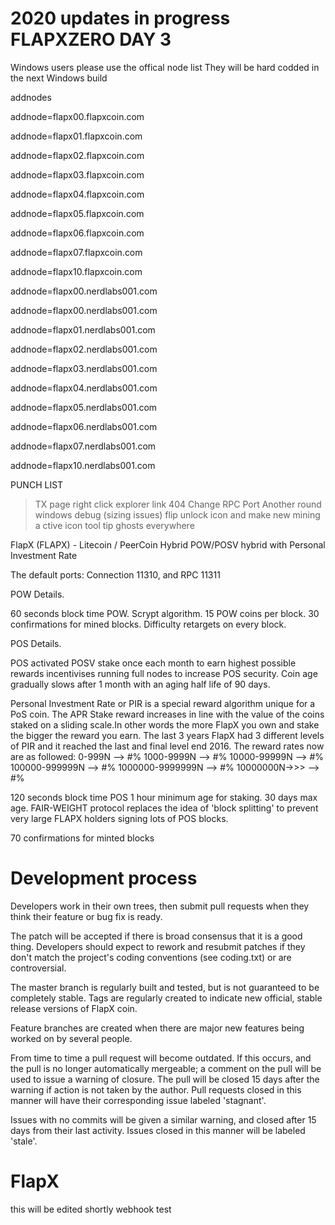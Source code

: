 2020 updates in progress
FLAPXZERO DAY 3
========

Windows users please use the offical node list 
They will be hard codded in the next Windows build 

addnodes


addnode=flapx00.flapxcoin.com

addnode=flapx01.flapxcoin.com

addnode=flapx02.flapxcoin.com

addnode=flapx03.flapxcoin.com

addnode=flapx04.flapxcoin.com

addnode=flapx05.flapxcoin.com

addnode=flapx06.flapxcoin.com

addnode=flapx07.flapxcoin.com

addnode=flapx10.flapxcoin.com

addnode=flapx00.nerdlabs001.com

addnode=flapx00.nerdlabs001.com

addnode=flapx01.nerdlabs001.com

addnode=flapx02.nerdlabs001.com

addnode=flapx03.nerdlabs001.com

addnode=flapx04.nerdlabs001.com

addnode=flapx05.nerdlabs001.com

addnode=flapx06.nerdlabs001.com

addnode=flapx07.nerdlabs001.com

addnode=flapx10.nerdlabs001.com

PUNCH LIST 



>TX page right click explorer link 404
>Change RPC Port
>Another round windows debug (sizing issues)
>flip unlock icon and make new mining a ctive icon 
>tool tip ghosts everywhere
>


FlapX (FLAPX) - Litecoin / PeerCoin Hybrid POW/POSV hybrid with Personal Investment Rate


The default ports: Connection 11310, and RPC 11311 

POW Details.

60 seconds block time POW.
Scrypt algorithm.
15 POW coins per block.
30 confirmations for mined blocks.
Difficulty retargets on every block.


POS Details.

POS activated
POSV stake once each month to earn highest possible rewards incentivises running full nodes to increase POS security. Coin age gradually slows after 1 month with an aging half life of 90 days.

Personal Investment Rate or PIR is a special reward algorithm unique for a PoS coin. The APR Stake reward increases in line with the value of the coins staked on a sliding scale.In other words the more FlapX you own and stake the bigger the reward you earn. The last 3 years FlapX had 3 different levels of PIR and it reached the last and final level end 2016.
The reward rates now are as followed: 0-999N --> #%
                                      1000-9999N --> #%
                                      10000-99999N --> #%
                                      100000-999999N --> #%
                                      1000000-9999999N --> #%
                                      10000000N->>> --> #%

120 seconds block time POS
1 hour minimum age for staking.  30 days max age.
FAIR-WEIGHT protocol replaces the idea of 'block splitting' to prevent very large FLAPX holders signing lots of POS blocks.

70 confirmations for minted blocks
   	
Development process
===================

Developers work in their own trees, then submit pull requests when
they think their feature or bug fix is ready.

The patch will be accepted if there is broad consensus that it is a
good thing.  Developers should expect to rework and resubmit patches
if they don't match the project's coding conventions (see coding.txt)
or are controversial.

The master branch is regularly built and tested, but is not guaranteed
to be completely stable. Tags are regularly created to indicate new
official, stable release versions of FlapX coin.

Feature branches are created when there are major new features being
worked on by several people.

From time to time a pull request will become outdated. If this occurs, and
the pull is no longer automatically mergeable; a comment on the pull will
be used to issue a warning of closure. The pull will be closed 15 days
after the warning if action is not taken by the author. Pull requests closed
in this manner will have their corresponding issue labeled 'stagnant'.

Issues with no commits will be given a similar warning, and closed after
15 days from their last activity. Issues closed in this manner will be 
labeled 'stale'. 
# FlapX
this will be edited shortly 
webhook test
